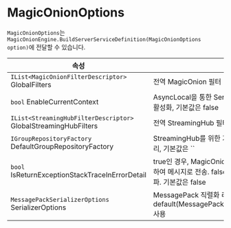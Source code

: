 # MagicOnionOptions

`MagicOnionOptions`는 `MagicOnionEngine.BuildServerServiceDefinition(MagicOnionOptions option)`에 전달할 수 있습니다.

| 속성 | 설명 |
| --- | --- |
| `IList<MagicOnionFilterDescriptor>` GlobalFilters | 전역 MagicOnion 필터 |
| `bool` EnableCurrentContext | AsyncLocal을 통한 ServiceContext.Current 옵션 활성화, 기본값은 false |
| `IList<StreamingHubFilterDescriptor>` GlobalStreamingHubFilters | 전역 StreamingHub 필터 |
| `IGroupRepositoryFactory` DefaultGroupRepositoryFactory | StreamingHub를 위한 기본 GroupRepository 팩토리, 기본값은 `` |
| `bool` IsReturnExceptionStackTraceInErrorDetail | true인 경우, MagicOnion이 예외를 자체적으로 처리하여 메시지로 전송. false인 경우, gRPC 엔진으로 전파. 기본값은 false |
| `MessagePackSerializerOptions` SerializerOptions | MessagePack 직렬화 리졸버. 기본값은 ambient default(MessagePackSerializer.DefaultOptions) 사용 |
